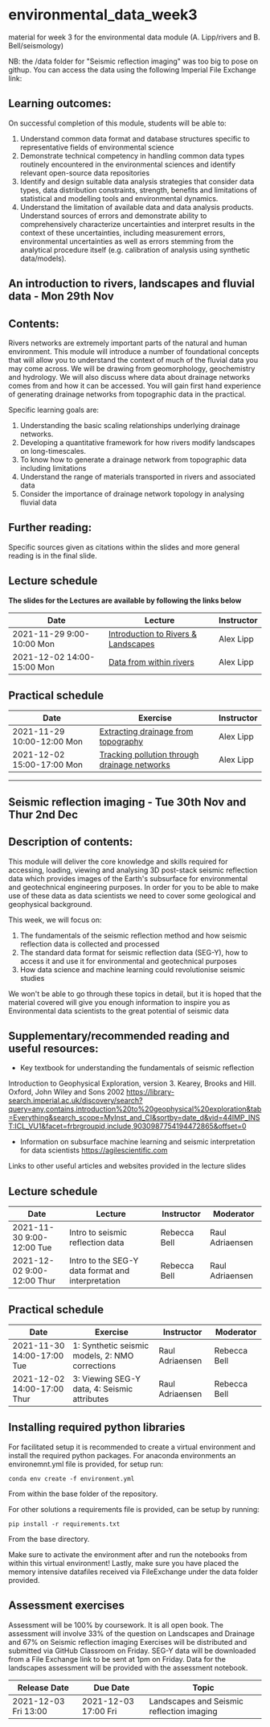 # environmental_data_week3
material for week 3 for the environmental data module (A. Lipp/rivers and B. Bell/seismology)


NB: the /data folder for "Seismic reflection imaging" was too big to pose on githup. You can access the data using the following Imperial File Exchange link: 


## Learning outcomes:

On successful completion of this module, students will be able to:
1.	Understand common data format and database structures specific to representative fields of environmental science 
2.	Demonstrate technical competency in handling common data types routinely encountered in the environmental sciences and identify relevant open-source data repositories
3.	Identify and design suitable data analysis strategies that consider data types, data distribution constraints, strength, benefits and limitations of statistical and modelling tools and environmental dynamics.
4.	Understand the limitation of available data and data analysis products. Understand sources of errors and demonstrate ability to comprehensively characterize uncertainties and interpret results in the context of these uncertainties, including measurement errors, environmental uncertainties as well as errors stemming from the analytical procedure itself (e.g. calibration of analysis using synthetic data/models). 

## An introduction to rivers, landscapes and fluvial data - Mon 29th Nov 

## Contents: 

Rivers networks are extremely important parts of the natural and human environment. This module will introduce a number of foundational concepts that will allow you to understand the context of much of the fluvial data you may come across. We will be drawing from geomorphology, geochemistry and hydrology. We will also discuss where data about drainage networks comes from and how it can be accessed. You will gain first hand experience of generating drainage networks from topographic data in the practical. 

Specific learning goals are: 
1. Understanding the basic scaling relationships underlying drainage networks. 
2. Developing a quantitative framework for how rivers modify landscapes on long-timescales. 
3. To know how to generate a drainage network from topographic data including limitations
4. Understand the range of materials transported in rivers and associated data
5. Consider the importance of drainage network topology in analysing fluvial data

## Further reading: 

Specific sources given as citations within the slides and more general reading is in the final slide.


## Lecture schedule

**The slides for the Lectures are available by following the links below**

|Date                      | Lecture                             |Instructor |
|--------------------------|-------------------------------------|------------|
|2021-11-29 9:00-10:00 Mon | [Introduction to Rivers & Landscapes](https://imperiallondon-my.sharepoint.com/:p:/g/personal/agl18_ic_ac_uk/EcLL_IwcNpZKkIU7aox-nYcBRkHECInGFQzRRCyE9LwlZw?e=EbQ2h9)     | Alex Lipp  |
|2021-12-02 14:00-15:00 Mon | [Data from within rivers](https://github.com/ese-msc-2021/environmental_data_week3/blob/main/rivers_lecture_pt2.pptx)    | Alex Lipp |     

## Practical schedule
|Date                      | Exercise                             |Instructor |
|--------------------------|-------------------------------------|------------|
|2021-11-29 10:00-12:00 Mon | [Extracting drainage from topography](https://github.com/ese-msc-2021/environmental_data_week3/tree/main/rivers_practicals)      | Alex Lipp  |
|2021-12-02 15:00-17:00 Mon | [Tracking pollution through drainage networks](https://github.com/ese-msc-2021/environmental_data_week3/tree/main/rivers_practicals)   | Alex Lipp |     



***


## Seismic reflection imaging - Tue 30th Nov and Thur 2nd Dec

## Description of contents:

This module will deliver the core knowledge and skills required for accessing, loading, viewing and analysing 3D post-stack seismic reflection data which provides images of the Earth's subsurface for environmental and geotechnical engineering purposes. In order for you to be able to make use of these data as data scientists we need to cover some geological and geophysical background. 

This week, we will focus on: 
1. The fundamentals of the seismic reflection method and how seismic reflection data is collected and processed
2. The standard data format for seismic reflection data (SEG-Y), how to access it and use it for environmental and geotechnical purposes
3. How data science and machine learning could revolutionise seismic studies

We won't be able to go through these topics in detail, but it is hoped that the material covered will give you enough information to inspire you as Environmental data scientists to the great potential of seismic data



## Supplementary/recommended reading and useful resources:
* Key textbook for understanding the fundamentals of seismic reflection

Introduction to Geophysical Exploration, version 3. Kearey, Brooks and Hill. Oxford, John Wiley and Sons 2002
https://library-search.imperial.ac.uk/discovery/search?query=any,contains,introduction%20to%20geophysical%20exploration&tab=Everything&search_scope=MyInst_and_CI&sortby=date_d&vid=44IMP_INST:ICL_VU1&facet=frbrgroupid,include,9030987754194472865&offset=0

* Information on subsurface machine learning and seismic interpretation for data scientists
https://agilescientific.com

Links to other useful articles and websites provided in the lecture slides



## Lecture schedule

|Date                      | Lecture                             |Instructor  |Moderator   |
|--------------------------|-------------------------------------|------------|------------|
|2021-11-30 9:00-12:00 Tue | Intro to seismic reflection data     | Rebecca Bell        | Raul Adriaensen    |
|2021-12-02 9:00-12:00 Thur | Intro to the SEG-Y data format and interpretation     | Rebecca Bell        | Raul Adriaensen   |

## Practical schedule

|Date                      | Exercise                           |Instructor  |Moderator   |
|--------------------------|-------------------------------------|------------|------------|
|2021-11-30 14:00-17:00 Tue | 1: Synthetic seismic models, 2: NMO corrections     | Raul Adriaensen       | Rebecca Bell    |
|2021-12-02 14:00-17:00 Thur | 3: Viewing SEG-Y data, 4: Seismic attributes     | Raul Adriaensen      | Rebecca Bell   |

## Installing required python libraries

For facilitated setup it is recommended to create a virtual environment and install the required python packages. 
For anaconda environments an environemnt.yml file is provided, for setup run:

    conda env create -f environment.yml

From within the base folder of the repository. 

For other solutions a requirements file is provided, can be setup by running:

    pip install -r requirements.txt

From the base directory.

Make sure to activate the environment after and run the notebooks from within this virtual environment! Lastly, make sure you have placed the memory intensive datafiles received via FileExchange under the data folder provided.

## Assessment exercises
Assessment will be 100% by coursework. It is all open book. 
The assessment will involve 33% of the question on Landscapes and Drainage and 67% on Seismic reflection imaging
Exercises will be distributed and submitted via GitHub Classroom on Friday. SEG-Y data will be downloaded from a File Exchange link to be sent at 1pm on Friday. Data for the landscapes assessment will be provided with the assessment notebook.

|Release Date         | Due Date            | Topic                             |
|---------------------|---------------------|-----------------------------------|
|2021-12-03 Fri 13:00 | 2021-12-03 17:00 Fri| Landscapes and Seismic reflection imaging |
